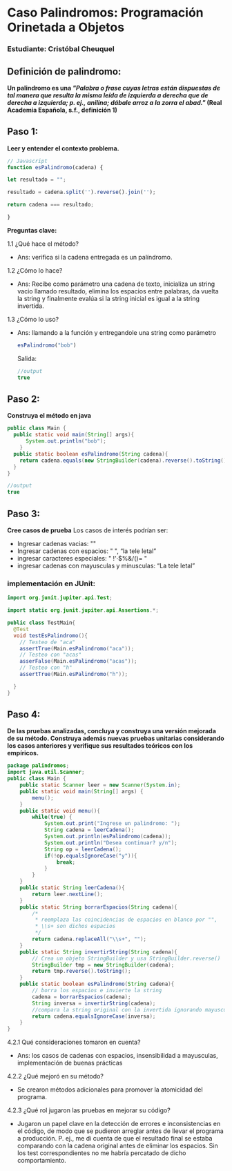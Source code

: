 # Caso Palindromos: Programación Orinetada a Objetos
### Estudiante: Cristóbal Cheuquel
## Definición de palindromo: 
__Un palindromo es una _"Palabra o frase cuyas letras están dispuestas de tal manera que resulta la misma leída de izquierda a derecha que de derecha a izquierda; p. ej., anilina; dábale arroz a la zorra el abad."_ (Real Academia Española, s.f., definición 1)__
## Paso 1:
__Leer y entender el contexto problema.__
``` js
// Javascript
function esPalindromo(cadena) {

let resultado = "";

resultado = cadena.split('').reverse().join('');

return cadena === resultado;

}
```
__Preguntas clave:__

1.1 ¿Qué hace el método? 

- Ans: verifica si la cadena entregada es un palíndromo.

1.2 ¿Cómo lo hace?

- Ans: Recibe como parámetro una cadena de texto, inicializa un string vacio llamado resultado, elimina los espacios entre palabras, da vuelta la string y finalmente evalúa si la string inicial es igual a la string invertida.

1.3 ¿Cómo lo uso?
- Ans: llamando a la función y entregandole una string como parámetro
  ```js
  esPalindromo("bob")
  ```
  Salida:
  ```js
  //output
  true
  ```
## Paso 2:
__Construya el método en java__
```java
public class Main {
  public static void main(String[] args){
      System.out.println("bob");
    }
  public static boolean esPalindromo(String cadena){
    return cadena.equals(new StringBuilder(cadena).reverse().toString());
  }
}
```
```java
//output
true
```
## Paso 3:

__Cree casos de prueba__
Los casos de interés podrían ser:
- Ingresar cadenas vacias: ""
- Ingresar cadenas con espacios: " ", “la tele letal”
- ingresar caracteres especiales: " !'·$%&/()= "
- ingresar cadenas con mayusculas y minusculas: “La tele letal”
### implementación en JUnit:
```java
import org.junit.jupiter.api.Test;

import static org.junit.jupiter.api.Assertions.*;

public class TestMain{
  @Test
  void testEsPalindromo(){
    // Testeo de "aca"
    assertTrue(Main.esPalindromo("aca"));
    // Testeo con "acas"
    asserFalse(Main.esPalindromo("acas"));
    // Testeo con "h"
    assertTrue(Main.esPalindromo("h"));

  }
}
```
## Paso 4:

__De las pruebas analizadas, concluya y construya una versión mejorada de su método. Construya además nuevas pruebas unitarias considerando los casos anteriores y verifique sus resultados teóricos con los empíricos.__

```java
package palindromos;
import java.util.Scanner;
public class Main {
    public static Scanner leer = new Scanner(System.in);
    public static void main(String[] args) {
        menu();
    }
    public static void menu(){
        while(true) {
            System.out.print("Ingrese un palindromo: ");
            String cadena = leerCadena();
            System.out.println(esPalindromo(cadena));
            System.out.println("Desea continuar? y/n");
            String op = leerCadena();
            if(!op.equalsIgnoreCase("y")){
                break;
            }
        }
    }
    public static String leerCadena(){
        return leer.nextLine();
    }
    public static String borrarEspacios(String cadena){
        /*
         * reemplaza las coincidencias de espacios en blanco por "",
         * \\s+ son dichos espacios
         */
        return cadena.replaceAll("\\s+", "");
    }
    public static String invertirString(String cadena){
        // Crea un objeto StringBuilder y usa StringBuilder.reverse()
        StringBuilder tmp = new StringBuilder(cadena);
        return tmp.reverse().toString();
    }
    public static boolean esPalindromo(String cadena){
        // borra los espacios e invierte la string
        cadena = borrarEspacios(cadena);
        String inversa = invertirString(cadena);
        //compara la string original con la invertida ignorando mayusculas
        return cadena.equalsIgnoreCase(inversa);
    }
}
```
4.2.1 Qué consideraciones tomaron en cuenta?
  - Ans: los casos de cadenas con espacios, insensibilidad a mayusculas, implementación de buenas prácticas
    
4.2.2 ¿Qué mejoró en su método?
  - Se crearon métodos adicionales para promover la atomicidad del programa.
    
4.2.3 ¿Qué rol jugaron las pruebas en mejorar su código?
  - Jugaron un papel clave en la detección de errores e inconsistencias en el código, de modo que se pudieron arreglar antes de llevar el programa a producción. P. ej., me di cuenta de que el resultado final se estaba comparando con la cadena original antes de eliminar los espacios. Sin los test correspondientes no me habría percatado de dicho comportamiento.
    
